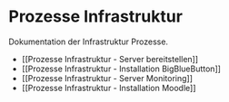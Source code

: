 # Prozesse Infrastruktur
Dokumentation der Infrastruktur Prozesse.

* [[Prozesse Infrastruktur - Server bereitstellen]]
* [[Prozesse Infrastruktur - Installation BigBlueButton]]
* [[Prozesse Infrastruktur - Server Monitoring]]
* [[Prozesse Infrastruktur - Installation Moodle]]